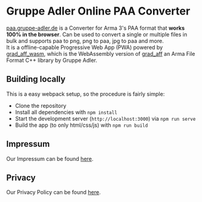# Gruppe Adler Online PAA Converter
[paa.gruppe-adler.de](https://paa.gruppe-adler.de) is a Converter for Arma 3's PAA format that **works 100% in the browser**. Can be used to convert a single or multiple files in bulk and supports paa to png, png to paa, jpg to paa and more.    
It is a offline-capable Progressive Web App (PWA) powered by [grad_aff_wasm](https://github.com/gruppe-adler/grad_aff_wasm), which is the WebAssembly version of [grad_aff](https://github.com/gruppe-adler/grad_aff) an Arma File Format C++ library by Gruppe Adler.

## Building locally
This is a easy webpack setup, so the procedure is fairly simple:
- Clone the repository
- Install all dependencies with `npm install`
- Start the development server (`http://localhost:3000`) via `npm run serve`
- Build the app (to only html/css/js) with `npm run build`

## Impressum
Our Impressum can be found [here](/impressum.md).

## Privacy
Our Privacy Policy can be found [here](/privacy-policy.md).
